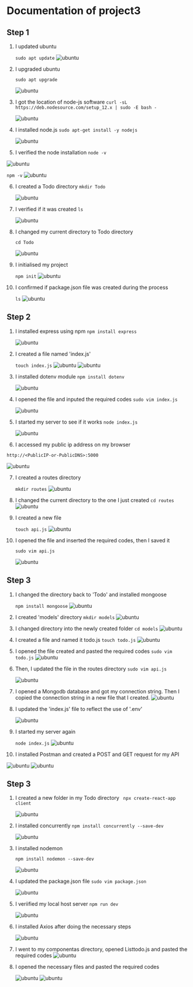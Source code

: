 # Documentation of project3
## Step  1
1. I updated ubuntu

   `sudo apt update`
   ![ubuntu](images/capture.PNG)

2. I upgraded ubuntu

   `sudo apt upgrade`

   ![ubuntu](images/image2.PNG)

3. I got the location of node-js software
   `curl -sL https://deb.nodesource.com/setup_12.x | sudo -E bash -`

    ![ubuntu](images/image3.PNG)

4. I installed node.js
   `sudo apt-get install -y nodejs`

   ![ubuntu](images/image4.PNG)

5.  I verified the node installation
   `node -v`

   ![ubuntu](images/image5.PNG)
   
   `npm -v`
   ![ubuntu](images/image6.PNG)

6. I created a Todo directory
   `mkdir Todo`

   ![ubuntu](images/image7.PNG)

7. I verified if it  was created
   `ls`

   ![ubuntu](images/image8.PNG)

8. I changed my current directory to Todo directory
   
   `cd Todo`

   ![ubuntu](images/image9.PNG)

9. I initialised my project

   `npm init`
   ![ubuntu](images/image10.PNG)

10. I confirmed if package.json file was created during the process
    
    `ls`
    ![ubuntu](images/image11.PNG)

## Step 2
1. I installed express using npm
   `npm install express`

   ![ubuntu](images/image12.PNG)

2. I created a file named 'index.js'

   `touch index.js`
   ![ubuntu](images/image13.PNG)
    ![ubuntu](images/image14.PNG)

3. I installed dotenv module
   `npm install dotenv`

   ![ubuntu](images/image15.PNG)

4. I opened the file and inputed the required codes
   `sudo vim index.js`

   ![ubuntu](images/image16.PNG)

5. I started my server to see if it works
   `node index.js`

   ![ubuntu](images/image17.PNG)

6. I accessed my public ip address on my browser
  
  `http://<PublicIP-or-PublicDNS>:5000`
   
   ![ubuntu](images/browser1.PNG)

7. I created a routes directory
   
   `mkdir routes`
   ![ubuntu](images/image18.PNG)

8. I changed the current directory to the one I just created
     `cd routes`
     ![ubuntu](images/image19.PNG)

9.  I created a new file 
    
    `touch api.js`
    ![ubuntu](images/image20.PNG)

10.  I opened the file and inserted the required codes, then I saved it
     
     `sudo vim api.js`

     ![ubuntu](images/image21.PNG)

## Step 3
1. I changed the directory back to 'Todo' and installed mongoose

   `npm install mongoose`
   ![ubuntu](images/image22.PNG)

2. I created 'models' directory
    `mkdir models`
    ![ubuntu](images/image23.PNG)

3. I changed directory into the newly created folder
    `cd models`
    ![ubuntu](images/image24.PNG)

4. I created a file and named it todo.js
   `touch todo.js`
   ![ubuntu](images/image25.PNG)

5. I opened the file created and pasted the required codes
   `sudo vim todo.js`
   ![ubuntu](images/image27.PNG)

6. Then, I updated the file in the routes directory
   `sudo vim api.js`

   ![ubuntu](images/image28.PNG)

7. I opened a Mongodb database and got my connection string. Then I copied the connection string in a new file that I created.
    ![ubuntu](images/image29.PNG)

8. I updated the 'index.js' file to reflect the use of '.env'
   
   ![ubuntu](images/image30.PNG)

9.  I started my server again
    
    `node index.js`
    ![ubuntu](images/image31.PNG)

10. I installed Postman and created a POST and GET request for my API
   
   ![ubuntu](images/image32.PNG)
   ![ubuntu](images/image33.PNG)


## Step 3
1. I created a new folder in my Todo directory
   ` npx create-react-app client`

   ![ubuntu](images/image34.PNG)

2. I installed concurrently
    `npm install concurrently --save-dev`

    ![ubuntu](images/image35.PNG)

3.  I installed nodemon
     
     `npm install nodemon --save-dev`

     ![ubuntu](images/image36.PNG)

4.  I updated the package.json file
    `sudo vim package.json`

    ![ubuntu](images/image37.PNG)

5.  I veriified my local host server
    `npm run dev`

    ![ubuntu](images/image38.PNG)

6.  I installed Axios after doing the necessary steps
    
    ![ubuntu](images/image39.PNG)

7. I went to my componentas directory, opened Listtodo.js and pasted the required codes
    ![ubuntu](images/image40.PNG)

8. I opened the necessary files and pasted the required codes
   
   ![ubuntu](images/image41.PNG)
   ![ubuntu](images/image42.PNG)

  
   